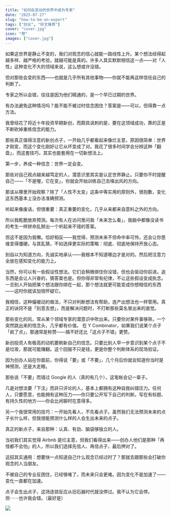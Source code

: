 ```yaml
---
title: "如何在变动的世界中成为专家"
date: "2025-07-27"
slug: "how-to-be-an-expert"
tags: ["创业", "好文推荐"]
cover: "cover.jpg"
icon: "😎"
images: ["cover.jpg"]
---
```

如果这世界是静止不变的，我们对观念的信心就能一路线性上升。某个想法经得起越多样、越严格的考验，就越可能是真的。许多人其实默默相信这一点——对「人性」这种变化不大的领域来说，这么想或许没错。



但对那些会变的东西——也就是几乎所有其他事物——你就不能再这样信任自己的判断了。



专家之所以会错，往往是因为他们精通的，是一个早已过期的世界。



有办法避免这种情况吗？能不能不被过时信念困住？答案是——可以，但得靠一点方法。



我曾经花了将近十年投资早期新创，而颇具讽刺的是，要在这领域成功，靠的正是不断砍掉重练信念的能力。



那些真正值得注意的新创点子，一开始几乎都看起来像烂主意，原因很简单：世界才刚变，而这个变化刚好让它从坏变成了对。我花了很多时间学会分辨这种「翻盘」，而这套技巧，其实也能套用在一切新想法上。



第一步，养成一种信念：世界一定会变。



那些对自己观点越来越笃定的人，潜意识里其实是认定世界静止。只要你不时提醒自己——「不是喔，它在变」，你就会开始训练自己去嗅出风的方向。



那该从哪里开始观察？除了「人性不太变」这条中等实用的原则外，很抱歉，变化这东西基本上没办法准确预测。



听起来像废话，但很重要：真正重要的变化，几乎从来都来自意料之外的方向。



所以我乾脆放弃预测。每次有人在访问里问我「未来怎么看」，我脑中都像没读书的考生一样拼命乱掰出一个听起来不错的答案。



但这不是因为我懒。恰好相反——我觉得，预测未来不但命中率可怜，还会让你思维变得僵硬。与其乱猜，不如选择更实际的策略：彻底、彻底地保持开放心态。



别自以为知道方向，先诚实地承认——我根本不知道哪边才是对的。然后把注意力全放在感知变化的能力上。



当然，你可以有一些假设性想法。它们会稍微绑住你没错，但也会驱动你前进。追东西是会让人兴奋的，猜答案也是。但你得非常有纪律，不让这些假设变成执念。
一旦别人开始把某个想法跟你绑在一起，那个想法就更可能变成你想相信的东西——这时你就该加倍怀疑它。



我相信，这种偏被动的做法，不只对判断想法有帮助，连产出想法也一样管用。真正的诀窍不是「刻意去想」，而是解决问题时，不打断那些莫名冒出来的直觉。



那些变化的风，常从某个领域专家的潜意识中吹出来。只要你对某件事够熟，一个突然跳出来的怪念头，几乎都有价值。
在 Y Combinator，如果我们说某个点子「疯了点」，那通常是称赞——搞不好还比「这点子不错」更赞。



新创投资人有极高的动机要刷新自己的信念。只要比别人早一步意识到某个点子不是垃圾，那就可能赚翻。这个回报不只是钱，更是你整个判断体系的现场验证。



因为创办人站在你面前，你得说「要」或「不要」，几个月后你就会知道你当时是神预测，还是大走眼。



那些说「不要」而错过 Google 的人（真的有几个），这笔帐会记一辈子。



凡是对想法要「下注」而非只评论的人，基本上都拥有这种自我纠错压力。任何人，只要愿意，也能拥有这种压力——你只要公开写下自己的判断。写在有标题、有持久性的地方——你会比闲聊时在意得多。



另一个我很常用的技巧：一开始先看人，不先看点子。虽然我们无法预测未来的点子长什么样，但我很能预测什么样的人会生出未来的点子。



真正的新点子，来自那种：认真、有劲、脑袋够独立的人。



当初我们其实觉得 Airbnb 是烂主意，但我们看得出来——创办人他们是那种「再怪都不会怕」的人，所以我们选择先信人、再信点子，最后押对了。



这招其实通用：想要快一点知道自己什么观念已经过时了？那就去跟那些会打破你观念的人当朋友。



不被自己的专业反困住，已经够难了，而未来只会更难。因为变化不是加速了——变化一直都在加速。



点子会生出点子，这场连锁反应从旧石器时代就没停过。我不认为它会停。
但⋯⋯也许我会错。（最好是）




![](https://prod-files-secure.s3.us-west-2.amazonaws.com/112d0858-5090-4d34-a606-b75eb8d65fd2/46476355-9cf3-4e99-9b7a-3531bc426380/1000202064.png?X-Amz-Algorithm=AWS4-HMAC-SHA256&X-Amz-Content-Sha256=UNSIGNED-PAYLOAD&X-Amz-Credential=ASIAZI2LB46672ZKIJK2%2F20250729%2Fus-west-2%2Fs3%2Faws4_request&X-Amz-Date=20250729T171712Z&X-Amz-Expires=3600&X-Amz-Security-Token=IQoJb3JpZ2luX2VjEID%2F%2F%2F%2F%2F%2F%2F%2F%2F%2FwEaCXVzLXdlc3QtMiJHMEUCIQDhuQTU3dhiYyNPoTWRKQw%2F2%2BzS1XnJmQM23CtIXrPUswIgJoPc61DEVQq6CEuwfOx8ynmliokbanyOFeFSwrK9f1EqiAQIqf%2F%2F%2F%2F%2F%2F%2F%2F%2F%2FARAAGgw2Mzc0MjMxODM4MDUiDKczTAPIxb6uUkT2TyrcA5wAg7CFCEJJOPsfE3eBSoUG0S482qRXb2tIQSvdFqj7kmp6H5qvexUcU5bJvyByhTOB%2B3X3DeBh20C2vgy8bDsYCvATqdrAp8W23fNx4Fo1SLzq%2BXieATg4%2BgfDPJ9GqOv0vrKM9eW4hl94blepWx7Dx%2BNTRfuHYS%2FAFvKwdJlua8%2Bg8%2F9pWiQ6TYV6oXAfZLRhtvcsljrO5uOdODITRSIzSF%2FNw3ZH4ImLNr9dSifXorJjt0YHPy8Ljnked7bwJUsqICdawBgdnoyRMgqzzysKY6AFeL%2FdwRSrxss7h%2F8kmc596VNUw5xpIRkIK498vG1P3J01MCIO0OhwTJUYDxeDzqHdnM2w83BPIziSPjiug1DLyRiBJqY2O9n8bRX%2B0mjGfIYnRortW8xZ7lyUGNgTZrpUOpmUb191C6n8EGvwcJK3iLctMC1LzrNbNWks7%2B2ySS5QawH5g%2F48tAc6lGre44s52YKbqqR80gNmCrjnjYcHFxhjJFRqPhblxE0g7PEH2PvtJsJ7L1tjXX%2BYwpXgpovVP7r9roHCVrBQmQFuDuIPs1nX9%2B3wKhqTZlw9%2B6%2F5WE3LTuSq2dFawoxYuIWDq93TaHc1elcrggD3ujMo3K3ZnrrwirDTF4KeMJHdo8QGOqUBTnaXw%2FtU97XdQ4r7OPA3Jy%2FjwGtUHXCDH7L%2FGZTbc32tjCvPHoQfY5Nij4dqvrwcRpMEIMQZsNCo%2Bk%2BxB53L4SlNXnviSP8XVouxciOCp50DzUNpx%2FrAUJT%2F%2FgE24vA6mT8x74e4lWuPoz0LtDxYxtR%2BejcTKBHdb24HyH2yA7fg4bayDdYvnCd26KgUM7Y9OLjZ4oPxzZxej0JlAg3oABtX2gfi&X-Amz-Signature=1b224f32fabb2ae3d889f9eb42007c693876a33c230eaad45997f08d977f2f1f&X-Amz-SignedHeaders=host&x-amz-checksum-mode=ENABLED&x-id=GetObject)

